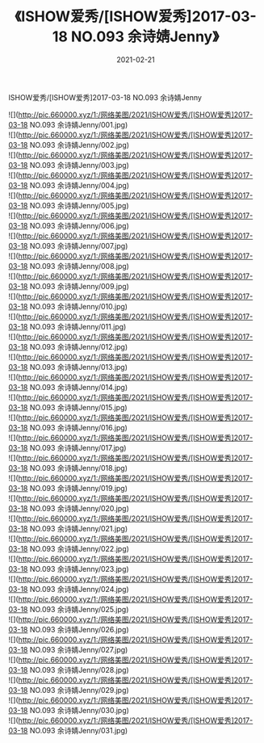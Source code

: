﻿---
layout: post
title:  《ISHOW爱秀/[ISHOW爱秀]2017-03-18 NO.093 余诗婧Jenny》
date:   2021-02-21
img: http://pic.660000.xyz/1:/网络美图/2021/ISHOW爱秀/[ISHOW爱秀]2017-03-18 NO.093 余诗婧Jenny/000.jpg
categories: [美女, 清纯, 唯美]
---

ISHOW爱秀/[ISHOW爱秀]2017-03-18 NO.093 余诗婧Jenny

 ![](http://pic.660000.xyz/1:/网络美图/2021/ISHOW爱秀/[ISHOW爱秀]2017-03-18 NO.093 余诗婧Jenny/001.jpg) <br>![](http://pic.660000.xyz/1:/网络美图/2021/ISHOW爱秀/[ISHOW爱秀]2017-03-18 NO.093 余诗婧Jenny/002.jpg) <br>![](http://pic.660000.xyz/1:/网络美图/2021/ISHOW爱秀/[ISHOW爱秀]2017-03-18 NO.093 余诗婧Jenny/003.jpg) <br>![](http://pic.660000.xyz/1:/网络美图/2021/ISHOW爱秀/[ISHOW爱秀]2017-03-18 NO.093 余诗婧Jenny/004.jpg) <br>![](http://pic.660000.xyz/1:/网络美图/2021/ISHOW爱秀/[ISHOW爱秀]2017-03-18 NO.093 余诗婧Jenny/005.jpg) <br>![](http://pic.660000.xyz/1:/网络美图/2021/ISHOW爱秀/[ISHOW爱秀]2017-03-18 NO.093 余诗婧Jenny/006.jpg) <br>![](http://pic.660000.xyz/1:/网络美图/2021/ISHOW爱秀/[ISHOW爱秀]2017-03-18 NO.093 余诗婧Jenny/007.jpg) <br>![](http://pic.660000.xyz/1:/网络美图/2021/ISHOW爱秀/[ISHOW爱秀]2017-03-18 NO.093 余诗婧Jenny/008.jpg) <br>![](http://pic.660000.xyz/1:/网络美图/2021/ISHOW爱秀/[ISHOW爱秀]2017-03-18 NO.093 余诗婧Jenny/009.jpg) <br>![](http://pic.660000.xyz/1:/网络美图/2021/ISHOW爱秀/[ISHOW爱秀]2017-03-18 NO.093 余诗婧Jenny/010.jpg) <br>![](http://pic.660000.xyz/1:/网络美图/2021/ISHOW爱秀/[ISHOW爱秀]2017-03-18 NO.093 余诗婧Jenny/011.jpg) <br>![](http://pic.660000.xyz/1:/网络美图/2021/ISHOW爱秀/[ISHOW爱秀]2017-03-18 NO.093 余诗婧Jenny/012.jpg) <br>![](http://pic.660000.xyz/1:/网络美图/2021/ISHOW爱秀/[ISHOW爱秀]2017-03-18 NO.093 余诗婧Jenny/013.jpg) <br>![](http://pic.660000.xyz/1:/网络美图/2021/ISHOW爱秀/[ISHOW爱秀]2017-03-18 NO.093 余诗婧Jenny/014.jpg) <br>![](http://pic.660000.xyz/1:/网络美图/2021/ISHOW爱秀/[ISHOW爱秀]2017-03-18 NO.093 余诗婧Jenny/015.jpg) <br>![](http://pic.660000.xyz/1:/网络美图/2021/ISHOW爱秀/[ISHOW爱秀]2017-03-18 NO.093 余诗婧Jenny/016.jpg) <br>![](http://pic.660000.xyz/1:/网络美图/2021/ISHOW爱秀/[ISHOW爱秀]2017-03-18 NO.093 余诗婧Jenny/017.jpg) <br>![](http://pic.660000.xyz/1:/网络美图/2021/ISHOW爱秀/[ISHOW爱秀]2017-03-18 NO.093 余诗婧Jenny/018.jpg) <br>![](http://pic.660000.xyz/1:/网络美图/2021/ISHOW爱秀/[ISHOW爱秀]2017-03-18 NO.093 余诗婧Jenny/019.jpg) <br>![](http://pic.660000.xyz/1:/网络美图/2021/ISHOW爱秀/[ISHOW爱秀]2017-03-18 NO.093 余诗婧Jenny/020.jpg) <br>![](http://pic.660000.xyz/1:/网络美图/2021/ISHOW爱秀/[ISHOW爱秀]2017-03-18 NO.093 余诗婧Jenny/021.jpg) <br>![](http://pic.660000.xyz/1:/网络美图/2021/ISHOW爱秀/[ISHOW爱秀]2017-03-18 NO.093 余诗婧Jenny/022.jpg) <br>![](http://pic.660000.xyz/1:/网络美图/2021/ISHOW爱秀/[ISHOW爱秀]2017-03-18 NO.093 余诗婧Jenny/023.jpg) <br>![](http://pic.660000.xyz/1:/网络美图/2021/ISHOW爱秀/[ISHOW爱秀]2017-03-18 NO.093 余诗婧Jenny/024.jpg) <br>![](http://pic.660000.xyz/1:/网络美图/2021/ISHOW爱秀/[ISHOW爱秀]2017-03-18 NO.093 余诗婧Jenny/025.jpg) <br>![](http://pic.660000.xyz/1:/网络美图/2021/ISHOW爱秀/[ISHOW爱秀]2017-03-18 NO.093 余诗婧Jenny/026.jpg) <br>![](http://pic.660000.xyz/1:/网络美图/2021/ISHOW爱秀/[ISHOW爱秀]2017-03-18 NO.093 余诗婧Jenny/027.jpg) <br>![](http://pic.660000.xyz/1:/网络美图/2021/ISHOW爱秀/[ISHOW爱秀]2017-03-18 NO.093 余诗婧Jenny/028.jpg) <br>![](http://pic.660000.xyz/1:/网络美图/2021/ISHOW爱秀/[ISHOW爱秀]2017-03-18 NO.093 余诗婧Jenny/029.jpg) <br>![](http://pic.660000.xyz/1:/网络美图/2021/ISHOW爱秀/[ISHOW爱秀]2017-03-18 NO.093 余诗婧Jenny/030.jpg) <br>![](http://pic.660000.xyz/1:/网络美图/2021/ISHOW爱秀/[ISHOW爱秀]2017-03-18 NO.093 余诗婧Jenny/031.jpg) <br>